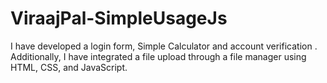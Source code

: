 # ViraajPal-SimpleUsageJs
I have developed a login form, Simple Calculator and account verification . Additionally, I have integrated a file upload through a file manager using HTML, CSS, and JavaScript.
